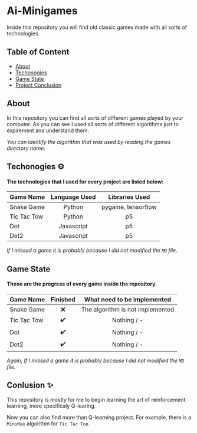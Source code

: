 # Ai-Minigames

Inside this repository you will find old classic games made with all sorts of technologies.

## Table of Content

- [About](#about)
- [Techonogies️](#techonogie)
- [Game State](#game-state)
- [Project Conclusion](#conlusion)

## About

In this repository you can find all sorts of different games played by your computer. As you can see I used all sorts of different algorithms just to expirement and understand them.

*You can identify the algorithm that was used by reading the games directory name.* 

## Techonogies ⚙️

#### The technologies that I used for every project are listed below:

| Game Name     | Language Used | Libraries Used            |
| ------------- |:-------------:|:-------------------------:|
| Snake Game    | Python        | pygame, tensorflow         |
| Tic Tac Tow   | Python        | p5                        |
| Dot           | Javascript    | p5                        |
| Dot2          | Javascript    | p5                        |

*If I missed a game it is probably because I did not modified the `MD` file.*

## Game State

#### Those are the progress of every game inside the repository.

| Game Name     | Finished       | What need to be implemented      |
| ------------- |:--------------:|:--------------------------------:|
| Snake Game    | ❌            | The algorithm is not implemented |
| Tic Tac Tow   | ✔️            | Nothing / -                      |
| Dot           | ✔️            | Nothing / -                      |
| Dot2          | ✔️            | Nothing / -                      |


*Again, If I missed a game it is probably because I did not modified the `MD` file.*

## Conlusion ✨

This repository is mostly for me to begin learning the art of reinforcement learning, more specificaly Q-learing. 

Now you can also find more than Q-learning project. For example, there is a `MiniMax` algorithm for `Tic Tac Toe`.
